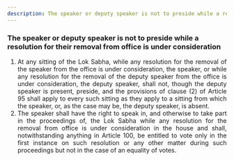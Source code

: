 ```yaml
---
description: The speaker or deputy speaker is not to preside while a resolution for their removal from office is under consideration
---
```


### The speaker or deputy speaker is not to preside while a resolution for their removal from office is under consideration

1. <div style="text-align: justify"> At any sitting of the Lok Sabha, while any resolution for the removal of the speaker from the office is under consideration, the speaker, or while any resolution for the removal of the deputy speaker from the office is under consideration, the deputy speaker, shall not, though the deputy speaker is present, preside, and the provisions of clause (2) of Article 95 shall apply to every such sitting as they apply to a sitting from which the speaker, or, as the case may be, the deputy speaker, is absent.
2. <div style="text-align: justify"> The speaker shall have the right to speak in, and otherwise to take part in the proceedings of, the Lok Sabha while any resolution for the removal from office is under consideration in the house and shall, notwithstanding anything in Article 100, be entitled to vote only in the first instance on such resolution or any other matter during such proceedings but not in the case of an equality of votes.
